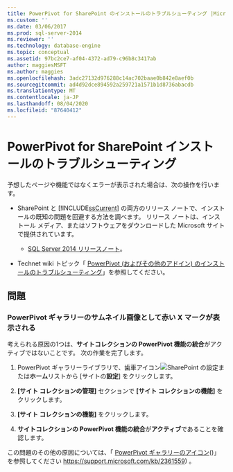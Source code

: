 ```yaml
---
title: PowerPivot for SharePoint のインストールのトラブルシューティング |Microsoft Docs
ms.custom: ''
ms.date: 03/06/2017
ms.prod: sql-server-2014
ms.reviewer: ''
ms.technology: database-engine
ms.topic: conceptual
ms.assetid: 97bc2ce7-af04-4372-ad79-c96b8c3417ab
author: maggiesMSFT
ms.author: maggies
ms.openlocfilehash: 3adc27132d976288c14ac702baae0b842e8aef0b
ms.sourcegitcommit: ad4d92dce894592a259721a1571b1d8736abacdb
ms.translationtype: MT
ms.contentlocale: ja-JP
ms.lasthandoff: 08/04/2020
ms.locfileid: "87640412"
---
```

# <a name="troubleshoot-a-powerpivot-for-sharepoint-installation"></a>PowerPivot for SharePoint インストールのトラブルシューティング
  予想したページや機能ではなくエラーが表示された場合は、次の操作を行います。  
  
-   SharePoint と [!INCLUDE[ssCurrent](../../includes/sscurrent-md.md)] の両方のリリース ノートで、インストールの既知の問題を回避する方法を調べます。 リリース ノートは、インストール メディア、またはソフトウェアをダウンロードした Microsoft サイトで提供されています。  
  
    -   [SQL Server 2014 リリースノート](https://technet.microsoft.com/library/dn169381\(v=sql.15\).aspx)。  
  
-   Technet wiki トピック「 [PowerPivot (およびその他のアドイン) のインストールのトラブルシューティング](https://social.technet.microsoft.com/wiki/contents/articles/13737.troubleshooting-installations-of-powerpivot-and-other-add-ins.aspx)」を参照してください。  
  
## <a name="issues"></a>問題  
  
### <a name="powerpivot-gallery-thumbnail-images-show-as-a-red-x"></a>PowerPivot ギャラリーのサムネイル画像として赤い X マークが表示される  
 考えられる原因の1つは、**サイトコレクションの PowerPivot 機能の統合**がアクティブではないことです。 次の作業を完了します。  
  
1.  PowerPivot ギャラリーライブラリで、歯車アイコン![SharePoint の設定](https://docs.microsoft.com/analysis-services/analysis-services/media/as-sharepoint2013-settings-gear.gif "SharePoint の設定")または**ホーム**リストから [サイトの**設定**] をクリックします。  
  
2.  **[サイト コレクションの管理]** セクションで **[サイト コレクションの機能]** をクリックします。  
  
3.  **[サイト コレクションの機能]** をクリックします。  
  
4.  **サイトコレクションの PowerPivot 機能の統合**が**アクティブ**であることを確認します。  
  
 この問題のその他の原因については、「 [PowerPivot ギャラリーのアイコン](https://support.microsoft.com/kb/2361559)()」を参照してください https://support.microsoft.com/kb/2361559) 。  
  
  
